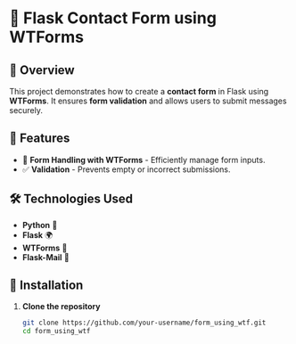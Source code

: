 # 📝 Flask Contact Form using WTForms  

## 📌 Overview  
This project demonstrates how to create a **contact form** in Flask using **WTForms**. It ensures **form validation** and allows users to submit messages securely.  

## 🚀 Features  
- 📝 **Form Handling with WTForms** - Efficiently manage form inputs.  
- ✅ **Validation** - Prevents empty or incorrect submissions. 

## 🛠️ Technologies Used  
- **Python** 🐍  
- **Flask** 🌍  
- **WTForms** 📝  
- **Flask-Mail** 📩  

## 📂 Installation  

1. **Clone the repository**  
   ```bash
   git clone https://github.com/your-username/form_using_wtf.git
   cd form_using_wtf
